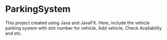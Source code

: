 # ParkingSystem
This project created using Java and JavaFX. Here, include the vehicle parking system with slot number for vehicle, Add vehicle, Check Availability and etc.

